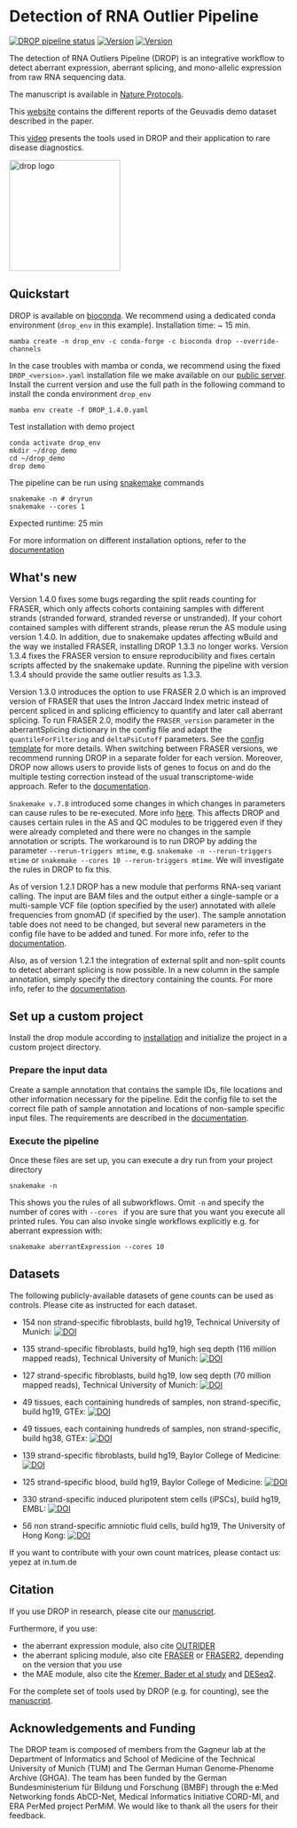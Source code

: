 # Detection of RNA Outlier Pipeline
[![DROP pipeline status](https://github.com/gagneurlab/drop/workflows/Build/badge.svg?branch=master)](https://github.com/gagneurlab/drop/actions?query=workflow%3ABuild)
[![Version](https://img.shields.io/github/v/release/gagneurlab/drop?include_prereleases)](https://github.com/gagneurlab/drop/releases)
[![Version](https://readthedocs.org/projects/gagneurlab-drop/badge/?version=latest)](https://gagneurlab-drop.readthedocs.io/en/latest)

The detection of RNA Outliers Pipeline (DROP) is an integrative workflow to detect aberrant expression, aberrant splicing, and mono-allelic expression from raw RNA sequencing data. 

The manuscript is available in [Nature Protocols](https://www.nature.com/articles/s41596-020-00462-5).

This [website](https://cmm.in.tum.de/public/paper/drop_analysis/webDir/drop_analysis_index.html) contains the different reports of the Geuvadis demo dataset described in the paper.

This [video](https://www.youtube.com/watch?v=XvgjiFQClhM&t=2761s) presents the tools used in DROP and their application to rare disease diagnostics.

<img src="drop_sticker.png" alt="drop logo" width="200" class="center"/>


## Quickstart
DROP is available on [bioconda](https://anaconda.org/bioconda/drop).
We recommend using a dedicated conda environment (`drop_env` in this example). Installation time: ~ 15 min.
```
mamba create -n drop_env -c conda-forge -c bioconda drop --override-channels
```

In the case troubles with mamba or conda, we recommend using the fixed `DROP_<version>.yaml` installation file we make available on our [public server](https://www.cmm.in.tum.de/public/paper/drop_analysis/). Install the current version and use the full path in the following command to install the conda environment `drop_env`
```
mamba env create -f DROP_1.4.0.yaml
```

Test installation with demo project
```
conda activate drop_env
mkdir ~/drop_demo
cd ~/drop_demo
drop demo
```

The pipeline can be run using [snakemake](https://snakemake.readthedocs.io/) commands
```
snakemake -n # dryrun
snakemake --cores 1
```

Expected runtime: 25 min

For more information on different installation options, refer to the
[documentation](https://gagneurlab-drop.readthedocs.io/en/latest/installation.html)

## What's new

Version 1.4.0 fixes some bugs regarding the split reads counting for FRASER, which only affects cohorts containing samples with different strands (stranded forward, stranded reverse or unstranded). If your cohort contained samples with different strands, please rerun the AS module using version 1.4.0. In addition, due to snakemake updates affecting wBuild and the way we installed FRASER, installing DROP 1.3.3 no longer works. Version 1.3.4 fixes the FRASER version to ensure reproducibility and fixes certain scripts affected by the snakemake update. Running the pipeline with version 1.3.4 should provide the same outlier results as 1.3.3.

Version 1.3.0 introduces the option to use FRASER 2.0 which is an improved version of FRASER that uses the Intron Jaccard Index metric instead of percent spliced in and splicing efficiency to quantify and later call aberrant splicing. To run FRASER 2.0, modify the `FRASER_version` parameter in the aberrantSplicing dictionary in the config file and adapt the `quantileForFiltering` and `deltaPsiCutoff` parameters. See the [config template](https://github.com/gagneurlab/drop/blob/master/drop/template/config.yaml) for more details. When switching between FRASER versions, we recommend running DROP in a
separate folder for each version. Moreover, DROP now allows users to provide lists of genes to focus on and do the multiple testing correction instead of the usual transcriptome-wide approach. Refer to the [documentation](https://gagneurlab-drop.readthedocs.io/en/latest/prepare.html#limiting-fdr-correction-to-subsets-of-genes-of-interest).

`Snakemake v.7.8` introduced some changes in which changes in parameters can cause rules to be re-executed. More info [here](https://github.com/snakemake/snakemake/issues/1694). This affects DROP and causes certain rules in the AS and QC modules to be triggered even if they were already completed and there were no changes in the sample annotation or scripts. The workaround is to run DROP by adding the parameter `--rerun-triggers mtime`, e.g. `snakemake -n --rerun-triggers mtime` or `snakemake --cores 10 --rerun-triggers mtime`. We will investigate the rules in DROP to fix this.

As of version 1.2.1 DROP has a new module that performs RNA-seq variant calling. The input are BAM files and the output either a single-sample or a multi-sample VCF file (option specified by the user) annotated with allele frequencies from gnomAD (if specified by the user). The sample annotation table does not need to be changed, but several new parameters in the config file have to be added and tuned. For more info, refer to the [documentation](https://gagneurlab-drop.readthedocs.io/en/latest/prepare.html#rna-variant-calling-dictionary).

Also, as of version 1.2.1 the integration of external split and non-split counts to detect aberrant splicing is now possible. In a new column in the sample annotation, simply specify the directory containing the counts. For more info, refer to the [documentation](https://gagneurlab-drop.readthedocs.io/en/latest/prepare.html#external-count-examples).


## Set up a custom project
Install the drop module according to [installation](#installation) and initialize the project in a custom project directory.
### Prepare the input data
Create a sample annotation that contains the sample IDs, file locations and other information necessary for the pipeline.
Edit the config file to set the correct file path of sample annotation and locations of non-sample specific input files.
The requirements are described in the [documentation](https://gagneurlab-drop.readthedocs.io/en/latest/prepare.html).

### Execute the pipeline
Once these files are set up, you can execute a dry run from your project directory
```
snakemake -n
```
This shows you the rules of all subworkflows. Omit `-n` and specify the number of cores with `--cores ` if you are sure that you want you execute all printed rules. You can also invoke single workflows explicitly e.g. for aberrant expression with:
```
snakemake aberrantExpression --cores 10
```

## Datasets
The following publicly-available datasets of gene counts can be used as controls.
Please cite as instructed for each dataset.

* 154 non strand-specific fibroblasts, build hg19, Technical University of Munich: [![DOI](https://zenodo.org/badge/DOI/10.5281/zenodo.4646822.svg)](https://doi.org/10.5281/zenodo.4646822)

* 135 strand-specific fibroblasts, build hg19, high seq depth (116 million mapped reads), Technical University of Munich: [![DOI](https://zenodo.org/badge/DOI/10.5281/zenodo.7510836.svg)](https://zenodo.org/record/7510836)

* 127 strand-specific fibroblasts, build hg19, low seq depth (70 million mapped reads), Technical University of Munich: [![DOI](https://zenodo.org/badge/DOI/10.5281/zenodo.7510845.svg)](https://zenodo.org/record/7510845)

* 49 tissues, each containing hundreds of samples, non strand-specific, build hg19, GTEx: [![DOI](https://zenodo.org/badge/DOI/10.5281/zenodo.5596755.svg)](https://doi.org/10.5281/zenodo.5596755)

* 49 tissues, each containing hundreds of samples, non strand-specific, build hg38, GTEx: [![DOI](https://zenodo.org/badge/DOI/10.5281/zenodo.6078396.svg)](https://doi.org/10.5281/zenodo.6078396)

* 139 strand-specific fibroblasts, build hg19, Baylor College of Medicine: [![DOI](https://zenodo.org/badge/DOI/10.5281/zenodo.3963473.svg)](https://doi.org/10.5281/zenodo.3963473)

* 125 strand-specific blood, build hg19, Baylor College of Medicine: [![DOI](https://zenodo.org/badge/DOI/10.5281/zenodo.3963470.svg)](https://doi.org/10.5281/zenodo.3963470)

* 330 strand-specific induced pluripotent stem cells (iPSCs), build hg19, EMBL: [![DOI](https://zenodo.org/badge/DOI/10.5281/zenodo.7022459.svg)](https://doi.org/10.5281/zenodo.7022459)

* 56 non strand-specific amniotic fluid cells, build hg19, The University of Hong Kong: [![DOI](https://zenodo.org/badge/DOI/10.5281/zenodo.7079684.svg)](https://doi.org/10.5281/zenodo.7079684)

If you want to contribute with your own count matrices, please contact us: yepez at in.tum.de

## Citation

If you use DROP in research, please cite our [manuscript](https://www.nature.com/articles/s41596-020-00462-5).

Furthermore, if you use:
* the aberrant expression module, also cite [OUTRIDER](https://doi.org/10.1016/j.ajhg.2018.10.025)
* the aberrant splicing module, also cite [FRASER](https://www.nature.com/articles/s41467-020-20573-7) or [FRASER2](https://www.sciencedirect.com/science/article/pii/S0002929723003671?dgcid=coauthor), depending on the version that you use
* the MAE module, also cite the [Kremer, Bader et al study](https://www.nature.com/articles/ncomms15824) and [DESeq2](https://genomebiology.biomedcentral.com/articles/10.1186/s13059-014-0550-8).

For the complete set of tools used by DROP (e.g. for counting), see the [manuscript](https://www.nature.com/articles/s41596-020-00462-5).

## Acknowledgements and Funding

The DROP team is composed of members from the Gagneur lab at the Department of Informatics and School of Medicine of the Technical University of Munich (TUM) and The German Human Genome-Phenome Archive (GHGA). The team has been funded by the German Bundesministerium für Bildung und Forschung (BMBF) through the e:Med Networking fonds AbCD-Net, Medical Informatics Initiative CORD-MI, and ERA PerMed project PerMiM. We would like to thank all the users for their feedback.
